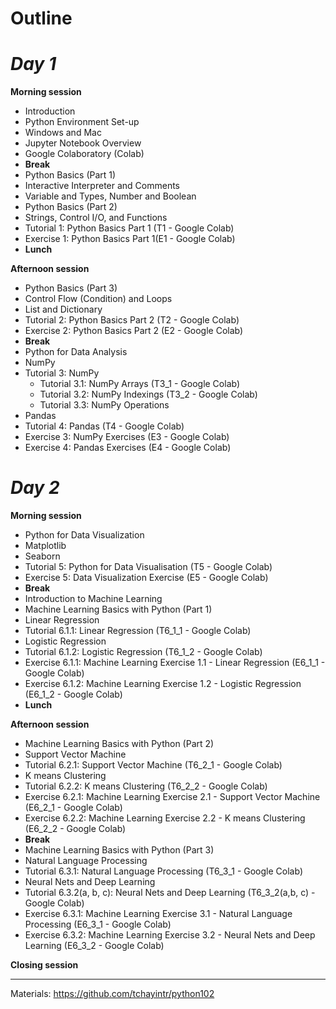 # **Outline**

# ***Day 1***

**Morning session**
* Introduction
* Python Environment Set-up
 * Windows and Mac
* Jupyter Notebook Overview
* Google Colaboratory (Colab)
* **Break**
* Python Basics (Part 1)
 * Interactive Interpreter and Comments
 * Variable and Types, Number and Boolean
* Python Basics (Part 2) 
 * Strings, Control I/O, and Functions 
* Tutorial 1: Python Basics Part 1 (T1 - Google Colab)
*  Exercise 1: Python Basics Part 1(E1 - Google Colab)
* **Lunch**
 
**Afternoon session**

* Python Basics (Part 3)
 * Control Flow (Condition) and Loops
 * List and Dictionary
*  Tutorial 2: Python Basics Part 2 (T2 - Google Colab)
*  Exercise 2: Python Basics Part 2 (E2 - Google Colab)
* **Break**
* Python for Data Analysis
 * NumPy
 * Tutorial 3: NumPy
    * Tutorial 3.1: NumPy Arrays (T3_1 - Google Colab)
    * Tutorial 3.2: NumPy Indexings (T3_2 - Google Colab)
    * Tutorial 3.3: NumPy Operations
 * Pandas
 * Tutorial 4: Pandas (T4 - Google Colab)
* Exercise 3: NumPy Exercises (E3 - Google Colab)
* Exercise 4: Pandas Exercises (E4 - Google Colab)



# ***Day 2***

**Morning session**
* Python for Data Visualization 
 * Matplotlib 
 * Seaborn
* Tutorial 5: Python for Data Visualisation (T5 - Google Colab)
* Exercise 5: Data Visualization Exercise (E5 - Google Colab)
* **Break**
* Introduction to Machine Learning 
* Machine Learning Basics with Python (Part 1)
 * Linear Regression
 * Tutorial 6.1.1: Linear Regression (T6_1_1 - Google Colab)
 * Logistic Regression
 * Tutorial 6.1.2: Logistic Regression (T6_1_2 - Google Colab)
* Exercise 6.1.1: Machine Learning Exercise 1.1 - Linear Regression (E6_1_1 - Google Colab)
* Exercise 6.1.2: Machine Learning Exercise 1.2 - Logistic Regression (E6_1_2 - Google Colab)
* **Lunch**

 
**Afternoon session**

* Machine Learning Basics with Python (Part 2)
 * Support Vector Machine
 * Tutorial 6.2.1: Support Vector Machine (T6_2_1 - Google Colab)
 * K means Clustering
 * Tutorial 6.2.2: K means Clustering (T6_2_2 - Google Colab)
* Exercise 6.2.1: Machine Learning Exercise 2.1 -  Support Vector Machine (E6_2_1 - Google Colab)
* Exercise 6.2.2: Machine Learning Exercise 2.2 - K means Clustering (E6_2_2 - Google Colab)
* **Break**
* Machine Learning Basics with Python (Part 3)
 * Natural Language Processing
 * Tutorial 6.3.1: Natural Language Processing (T6_3_1 - Google Colab)
 * Neural Nets and Deep Learning
 * Tutorial 6.3.2(a, b, c): Neural Nets and Deep Learning (T6_3_2(a,b, c) - Google Colab)
* Exercise 6.3.1: Machine Learning Exercise 3.1 - Natural Language Processing (E6_3_1 - Google Colab)
* Exercise 6.3.2: Machine Learning Exercise 3.2 - Neural Nets and Deep Learning (E6_3_2 - Google Colab)

**Closing session**

---

Materials: https://github.com/tchayintr/python102
